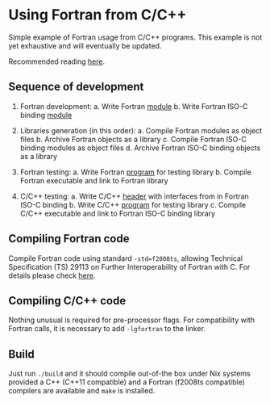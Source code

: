 # Using Fortran from C/C++

Simple example of Fortran usage from C/C++ programs. This example is not yet
exhaustive and will eventually be updated.

Recommended reading [here](https://stackoverflow.com/tags/fortran-iso-c-binding/info).

## Sequence of development

1. Fortran development:
    a. Write Fortran [module](src/module_f_example.F95)
    b. Write Fortran ISO-C binding [module](src/module_c_example.F95)
    
2. Libraries generation (in this order):
    a. Compile Fortran modules as object files
    b. Archive Fortran objects as a library
    c. Compile Fortran ISO-C binding modules as object files
    d. Archive Fortran ISO-C binding objects as a library
    
3. Fortran testing:
    a. Write Fortran [program](src/f_example.F95) for testing library
    b. Compile Fortran executable and link to Fortran library
4. C/C++ testing:
    a. Write C/C++ [header](include/c_example.hpp) with interfaces from
    in Fortran ISO-C binding
    b. Write C/C++ [program](src/c_example.cpp) for testing library
    c. Compile C/C++ executable and link to Fortran ISO-C binding library

## Compiling Fortran code

Compile Fortran code using standard `-std=f2008ts`, allowing Technical
Specification (TS) 29113 on Further Interoperability of Fortran with C.
For details please check [here](https://gcc.gnu.org/onlinedocs/gcc-4.8.0/gfortran/Fortran-Dialect-Options.html).

## Compiling C/C++ code

Nothing unusual is required for pre-processor flags. For compatibility with
Fortran calls, it is necessary to add `-lgfortran` to the linker.

## Build

Just run `./build` and it should compile out-of-the box under Nix systems
provided a C++ (C++11 compatible) and a Fortran (f2008ts compatible) compilers
are available and `make` is installed.
